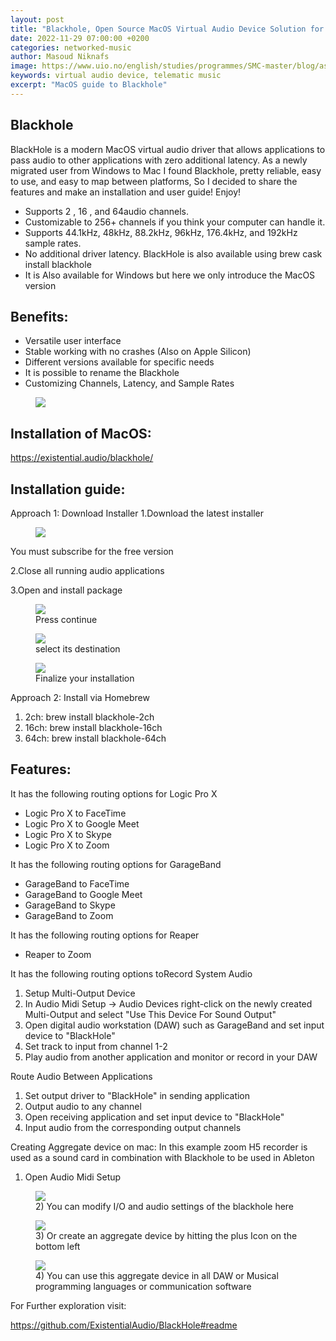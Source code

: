 ```yaml
---
layout: post
title: "Blackhole, Open Source MacOS Virtual Audio Device Solution for Telematic Performance"
date: 2022-11-29 07:00:00 +0200
categories: networked-music
author: Masoud Niknafs
image: https://www.uio.no/english/studies/programmes/SMC-master/blog/assets/image/2022_11_29_bh_bbc_masoudn_.jpg
keywords: virtual audio device, telematic music
excerpt: "MacOS guide to Blackhole"
---
```


## Blackhole

BlackHole is a modern MacOS virtual audio driver that allows applications to pass audio to other applications with zero additional latency. As a newly migrated user from Windows to Mac I found Blackhole, pretty reliable, easy to use, and easy to map between platforms, So I decided to share the features and make an installation and user guide! Enjoy!

- Supports 2 , 16 , and 64audio channels.
- Customizable to 256+ channels if you think your computer can handle it.
- Supports 44.1kHz, 48kHz, 88.2kHz, 96kHz, 176.4kHz, and 192kHz sample rates.
- No additional driver latency. BlackHole is also available using brew cask install blackhole
- It is Also available for Windows but here we only introduce the MacOS version

## Benefits:

- Versatile user interface
- Stable working with no crashes (Also on Apple Silicon)
- Different versions available for specific needs
- It is possible to rename the Blackhole
- Customizing Channels, Latency, and Sample Rates

<figure style="float: none">
   <img
      src="https://www.uio.no/english/studies/programmes/SMC-master/blog/assets/image/2022_11_29_bh_1_masoudn.jpg"
      style="max-height:600px; width:auto;" />
</figure>

## Installation of MacOS:

https://existential.audio/blackhole/

## Installation guide:

Approach 1: Download Installer
1.Download the latest installer

<figure style="float: none">
   <img
      src="https://www.uio.no/english/studies/programmes/SMC-master/blog/assets/image/2022_11_29_bh_2_masoudn.jpg" />
   <figcaption></figcaption>
</figure>

You must subscribe for the free version

2.Close all running audio applications

3.Open and install package

<figure style="float: none">
   <img
      src="https://www.uio.no/english/studies/programmes/SMC-master/blog/assets/image/2022_11_29_bh_3_masoudn.jpg"
      style="max-height:600px; width:auto;" />
   <figcaption>Press continue</figcaption>
</figure>

<figure style="float: none">
   <img
      src="https://www.uio.no/english/studies/programmes/SMC-master/blog/assets/image/2022_11_29_bh_3_masoudn.jpg"
      style="max-height:600px; width:auto;" />
   <figcaption>select its destination</figcaption>
</figure>

<figure style="float: none">
   <img
      src="https://www.uio.no/english/studies/programmes/SMC-master/blog/assets/image/2022_11_29_bh_5_masoudn.jpg"
      style="max-height:600px; width:auto;" />
   <figcaption>Finalize your installation</figcaption>
</figure>

Approach 2: Install via Homebrew

1. 2ch: brew install blackhole-2ch
2. 16ch: brew install blackhole-16ch
3. 64ch: brew install blackhole-64ch

## Features:

It has the following routing options for Logic Pro X

- Logic Pro X to FaceTime
- Logic Pro X to Google Meet
- Logic Pro X to Skype
- Logic Pro X to Zoom

It has the following routing options for GarageBand

- GarageBand to FaceTime
- GarageBand to Google Meet
- GarageBand to Skype
- GarageBand to Zoom

It has the following routing options for Reaper

- Reaper to Zoom

It has the following routing options toRecord System Audio

1. Setup Multi-Output Device
2. In Audio Midi Setup → Audio Devices right-click on the newly created Multi-Output and select "Use This Device For Sound Output"
3. Open digital audio workstation (DAW) such as GarageBand and set input device to "BlackHole"
4. Set track to input from channel 1-2
5. Play audio from another application and monitor or record in your DAW

Route Audio Between Applications

1. Set output driver to "BlackHole" in sending application
2. Output audio to any channel
3. Open receiving application and set input device to "BlackHole"
4. Input audio from the corresponding output channels

Creating Aggregate device on mac:
In this example zoom H5 recorder is used as a sound card in combination with Blackhole to be used in Ableton

1. Open Audio Midi Setup

<figure style="float: none">
   <img
      src="https://www.uio.no/english/studies/programmes/SMC-master/blog/assets/image/2022_11_29_bh_masoudn_8.jpg"
      style="max-height:600px; width:auto;" />
   <figcaption>2) You can modify I/O and audio settings of the blackhole here </figcaption>
 </figure>

<figure style="float: none">
   <img
      src="https://www.uio.no/english/studies/programmes/SMC-master/blog/assets/image/2022_11_29_bh_masoudn_9.jpg"
      style="max-height:600px; width:auto;" />
   <figcaption>3)	Or create an aggregate device by hitting the plus Icon on the bottom left </figcaption>
</figure>

<figure style="float: none">
   <img
      src="https://www.uio.no/english/studies/programmes/SMC-master/blog/assets/image/2022_11_29_bh_masoudn_10.jpg"
      style="max-height:600px; width:auto;" />
   <figcaption>4)	You can use this aggregate device in all DAW or Musical programming languages or communication software </figcaption>
</figure>

For Further exploration visit:

https://github.com/ExistentialAudio/BlackHole#readme

